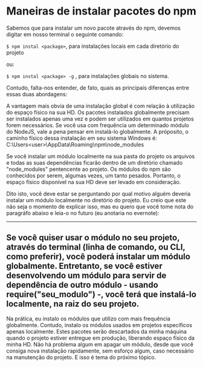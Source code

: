 # Maneiras de instalar pacotes do npm

Sabemos que para instalar um novo pacote através do npm, devemos digitar em nosso terminal o seguinte comando:

```$ npm instal <package>```, para instalações locais em cada diretório do projeto

ou:

```$ npm instal <package> -g``` , para instalações globais no sistema.

Contudo, falta-nos entender, de fato, quais as principais diferenças entre essas duas abordagens:

A vantagem mais obvia de uma instalação global é com relação à utilização do espaço físico na sua HD. Os pacotes instalados globalmente precisam ser instalados apenas uma vez e podem ser utilizados em quantos projetos forem necessários. Se você usa com frequência um determinado módulo do NodeJS, vale a pena pensar em instalá-lo globalmente. A próposito, o caminho físico dessa instalação em seu sistema Windows é: 
C:\Users\<user>\AppData\Roaming\npm\node_modules

Se você instalar um módulo localmente na sua pasta do projeto os arquivos e todas as suas dependências ficarão dentro de um diretório chamado "node_modules" pentencente ao projeto. Os módulos do npm são conhecidos por serem, algumas vezes, um tanto pesados. Portanto, o espaço físico disponível na sua HD deve ser levado em consideração.

Dito isto, você deve estar se perguntando por qual motivo alguém deveria instalar um módulo localmente no diretório do projeto. Eu creio que este não seja o momento de explicar isso, mas eu quero que você tome nota do paragráfo abaixo e leia-o no futuro (eu anotaria no evernote):

---
Se você quiser usar o módulo no seu projeto, através do terminal (linha de comando, ou CLI, como preferir), você poderá instalar um módulo globalmente. Entretanto, se você estiver desenvolvendo um módulo para servir de dependência de outro módulo - usando require("seu_modulo") -, você terá que instalá-lo localmente, na raiz do seu projeto.
---

Na prática, eu instalo os módulos que utilizo com mais frequência globalmente. Contudo, instalo os módulos usados em projetos específicos apenas localmente. Estes pacotes serão descartados da minha máquina quando o projeto estiver entregue em produção, liberando espaço físico da minha HD. Não há problema algum em apagar um módulo, desde que você consiga nova instalação rapidamente, sem esforço algum, caso necessário na manutenção do projeto. E isso é tema do próximo tópico.